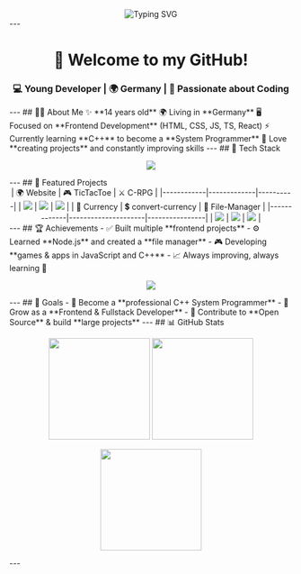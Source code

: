 <div align="center"> <img src="https://readme-typing-svg.demolab.com?font=Fira+Code&size=28&pause=1000&color=00BFFF&center=true&vCenter=true&width=850&height=80&lines=Hi%2C+I'm+Alexandru+Chetrean!;14-year-old+Developer+from+Germany;Frontend+Dev+%7C+Future+C%2B%2B+System+Programmer" alt="Typing SVG" /> </div> --- <h1 align="center">👋 Welcome to my GitHub!</h1> <h3 align="center">💻 Young Developer | 🌍 Germany | 🚀 Passionate about Coding</h3> --- ## 👨‍💻 About Me ✨ **14 years old** 🌍 Living in **Germany** 🖥️ Focused on **Frontend Development** (HTML, CSS, JS, TS, React) ⚡ Currently learning **C++** to become a **System Programmer** 🎯 Love **creating projects** and constantly improving skills --- ## 🚀 Tech Stack <p align="center"> <img src="https://skillicons.dev/icons?i=html,css,sass,js,ts,react,nodejs,cpp,git,github,vscode&perline=6" /> </p> --- ## 📂 Featured Projects <div align="center"> | 🌍 Website | 🎮 TicTacToe | ⚔️ C-RPG | |------------|-------------|----------| | <a href="https://github.com/AlexandruChet/WebSite"><img src="https://github-readme-stats.vercel.app/api/pin/?username=AlexandruChet&repo=WebSite&theme=tokyonight&hide_border=true" /></a> | <a href="https://github.com/AlexandruChet/TicTacToe"><img src="https://github-readme-stats.vercel.app/api/pin/?username=AlexandruChet&repo=TicTacToe&theme=tokyonight&hide_border=true" /></a> | <a href="https://github.com/AlexandruChet/C-RPG"><img src="https://github-readme-stats.vercel.app/api/pin/?username=AlexandruChet&repo=C-RPG&theme=tokyonight&hide_border=true" /></a> | | 💱 Currency | 💲 convert-currency | 📂 File-Manager | |-------------|---------------------|----------------| | <a href="https://github.com/AlexandruChet/Currency"><img src="https://github-readme-stats.vercel.app/api/pin/?username=AlexandruChet&repo=Currency&theme=tokyonight&hide_border=true" /></a> | <a href="https://github.com/AlexandruChet/convert-currency"><img src="https://github-readme-stats.vercel.app/api/pin/?username=AlexandruChet&repo=convert-currency&theme=tokyonight&hide_border=true" /></a> | <a href="https://github.com/AlexandruChet/File-Manager"><img src="https://github-readme-stats.vercel.app/api/pin/?username=AlexandruChet&repo=File-Manager&theme=tokyonight&hide_border=true" /></a> | </div> --- ## 🏆 Achievements - ✅ Built multiple **frontend projects** - ⚙️ Learned **Node.js** and created a **file manager** - 🎮 Developing **games & apps in JavaScript and C++** - 📈 Always improving, always learning 🚀 <p align="center"> <img src="https://github-profile-trophy.vercel.app/?username=AlexandruChet&theme=tokyonight&row=1&column=6&no-frame=true&no-bg=true" /> </p> --- ## 🎯 Goals - 🔹 Become a **professional C++ System Programmer** - 🔹 Grow as a **Frontend & Fullstack Developer** - 🔹 Contribute to **Open Source** & build **large projects** --- ## 📊 GitHub Stats <p align="center"> <img src="https://github-readme-stats.vercel.app/api?username=AlexandruChet&show_icons=true&theme=tokyonight&hide_border=true&bg_color=0D1117" height="180"/> <img src="https://github-readme-stats.vercel.app/api/top-langs/?username=AlexandruChet&layout=compact&theme=tokyonight&hide_border=true&bg_color=0D1117" height="180"/> </p> <p align="center"> <img src="https://github-readme-streak-stats.herokuapp.com?user=AlexandruChet&theme=tokyonight&hide_border=true&background=0D1117" height="180"/> </p> ---
